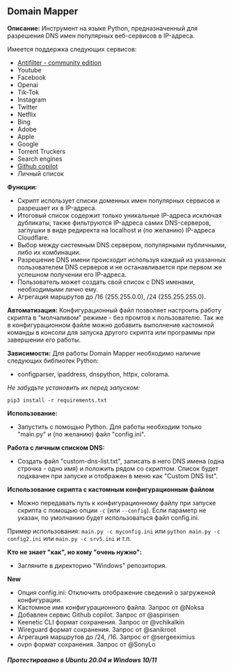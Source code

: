 ## Domain Mapper


**Описание:** Инструмент на языке Python, предназначенный для разрешения DNS имен популярных веб-сервисов в IP-адреса.

Имеется поддержка следующих сервисов:
- [Antifilter - community edition](https://community.antifilter.download/)
- Youtube
- Facebook
- Openai
- Tik-Tok
- Instagram
- Twitter
- Netflix
- Bing
- Adobe
- Apple
- Google
- Torrent Truckers
- Search engines
- [Github сopilot](https://github.com/features/copilot)
- Личный список


**Функции:**
- Скрипт использует списки доменных имен популярных сервисов и разрешает их в IP-адреса.
- Итоговый список содержит только уникальные IP-адреса исключая дубликаты, также фильтруются IP-адреса самих DNS-серверов, заглушки в виде редиректа на localhost и (по желанию) IP-адреса Cloudflare.
- Выбор между системным DNS сервером, популярными публичными, либо их комбинации.
- Разрешение DNS имени происходит используя каждый из указанных пользователем DNS серверов и не останавливается при первом же успешном получении его IP-адреса.
- Пользователь может создать свой список с DNS именами, необходимыми лично ему.
- Агрегация маршрутов до /16 (255.255.0.0), /24 (255.255.255.0).


**Автоматизация:**
Конфигурационный файл позволяет настроить работу скрипта в "молчаливом" режиме - без промтов к пользователю.
Так же в конфигурационном файле можно добавить выполнение кастомной команды в консоли для запуска другого скрипта или программы при завершении его работы.


**Зависимости:** Для работы Domain Mapper необходимо наличие следующих библиотек Python:
- configparser, ipaddress, dnspython, httpx, colorama.

*Не забудьте установить их перед запуском:*
```
pip3 install -r requirements.txt
```


**Использование:**
- Запустить с помощью Python. Для работы необходим только "main.py" и (по желанию) файл "config.ini".

**Работа с личным списком DNS:**
- Создать файл "custom-dns-list.txt", записать в него DNS имена (одна строчка - одно имя) и положить рядом со скриптом.  Список будет подхвачен при запуске и отображен в меню как "Custom DNS list".

**Использование скрипта с кастомным конфигурационным файлом**
- Можно передавать путь к конфигурационному файлу при запуске скрипта с помощью опции `-c` (или `--config`). Если параметр не указан, по умолчанию будет использоваться файл config.ini.

Пример использования: `main.py -с myconfig.ini` или `python main.py -с config2.ini` или `main.py -с srv5.ini` и т.п.

**Кто не знает "как", но кому "очень нужно":**
- Загляните в директорию "Windows" репозитория.

**New**
- Опция config.ini: Отключить отображение сведений о загруженой конфигурации.
- Кастомное имя конфигурационного файла. Запрос от @Noksa
- Добавлен сервис Github сopilot. Запрос от @aspirisen
- Keenetic CLI формат сохранения. Запрос от @vchikalkin
- Wireguard формат сохранения. Запрос от @sanikroot
- Агрегация маршрутов до /24, /16. Запрос от @sergeeximius
- ovpn формат сохранения. Запрос от @SonyLo


##### Протестировано в Ubuntu 20.04 и Windows 10/11
